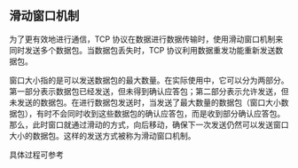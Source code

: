 ## 滑动窗口机制
为了更有效地进行通信，TCP 协议在数据进行数据传输时，使用滑动窗口机制来同时发送多个数据包。当数据包丢失时，TCP 协议利用数据重发功能重新发送数据包。

窗口大小指的是可以发送数据包的最大数量。在实际使用中，它可以分为两部分。第一部分表示数据包已经发送，但未得到确认应答包；第二部分表示允许发送，但未发送的数据包。在进行数据包发送时，当发送了最大数量的数据包（窗口大小数据包），有时不会同时收到这些数据包的确认应答包，而是收到部分确认应答包。  
那么，此时窗口就通过滑动的方式，向后移动，确保下一次发送仍然可以发送窗口大小的数据包。这样的发送方式被称为滑动窗口机制。

具体过程可参考
